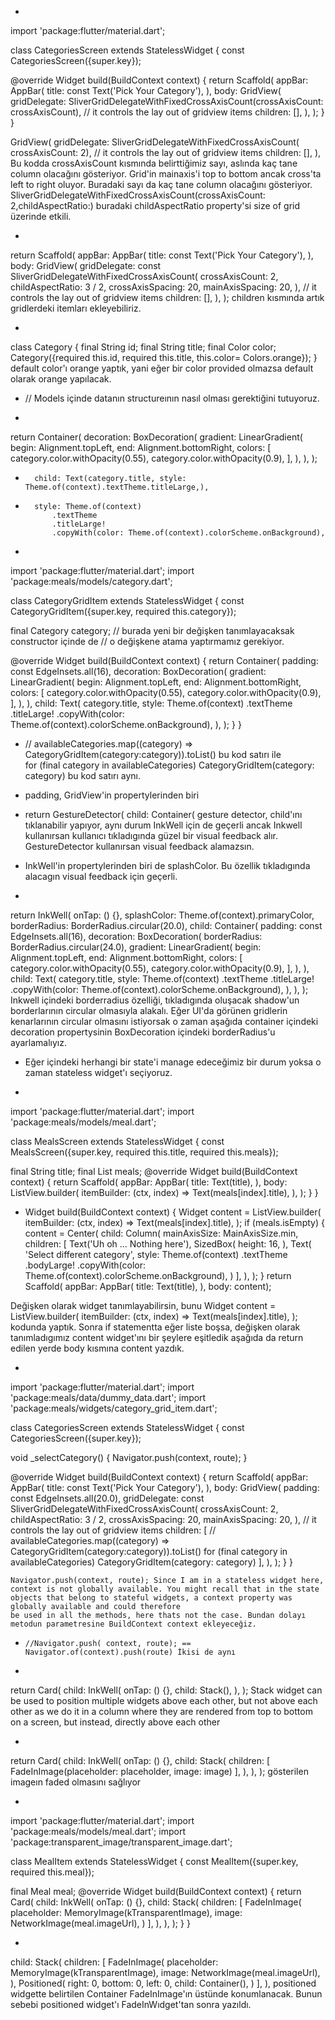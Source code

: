 - 
import 'package:flutter/material.dart';

class CategoriesScreen extends StatelessWidget {
  const CategoriesScreen({super.key});

  @override
  Widget build(BuildContext context) {
    return Scaffold(
      appBar: AppBar(
        title: const Text('Pick Your Category'),
      ),
      body: GridView(
        gridDelegate: SliverGridDelegateWithFixedCrossAxisCount(crossAxisCount: crossAxisCount), // it controls the lay out of gridview items
        children: [],
      ),
    );
  }
}

GridView(
        gridDelegate: SliverGridDelegateWithFixedCrossAxisCount(
            crossAxisCount: 2), // it controls the lay out of gridview items
        children: [],
      ), Bu kodda crossAxisCount kısmında belirttiğimiz sayı, aslında kaç tane column olacağını gösteriyor. Grid'in 
      mainaxis'i top to bottom ancak cross'ta left to right oluyor. Buradaki sayı da kaç tane column olacağını gösteriyor.
SliverGridDelegateWithFixedCrossAxisCount(crossAxisCount: 2,childAspectRatio:) buradaki childAspectRatio property'si 
size of grid üzerinde etkili.

- 
return Scaffold(
      appBar: AppBar(
        title: const Text('Pick Your Category'),
      ),
      body: GridView(
        gridDelegate: const SliverGridDelegateWithFixedCrossAxisCount(
          crossAxisCount: 2,
          childAspectRatio: 3 / 2,
          crossAxisSpacing: 20,
          mainAxisSpacing: 20,
        ), // it controls the lay out of gridview items
        children: [],
      ),
    );
    children kısmında artık gridlerdeki itemları ekleyebiliriz.


- 
class Category {
  final String id;
  final String title;
  final Color color;
  Category({required this.id, required this.title, this.color= Colors.orange});
}
default color'ı orange yaptık, yani eğer bir color provided olmazsa default olarak orange yapılacak.

- // Models içinde datanın structureının nasıl olması gerektiğini tutuyoruz.

- 
return Container(
      decoration: BoxDecoration(
        gradient: LinearGradient(
          begin: Alignment.topLeft,
          end: Alignment.bottomRight,
          colors: [
            category.color.withOpacity(0.55),
            category.color.withOpacity(0.9),
          ],
        ),
      ),
    );

-       child: Text(category.title, style: Theme.of(context).textTheme.titleLarge,),

- 
        style: Theme.of(context)
            .textTheme
            .titleLarge!
            .copyWith(color: Theme.of(context).colorScheme.onBackground),


- 
import 'package:flutter/material.dart';
import 'package:meals/models/category.dart';

class CategoryGridItem extends StatelessWidget {
  const CategoryGridItem({super.key, required this.category});

  final Category category;
  // burada yeni bir değişken tanımlayacaksak constructor içinde de
  // o değişkene atama yaptırmamız gerekiyor.

  @override
  Widget build(BuildContext context) {
    return Container(
      padding: const EdgeInsets.all(16),
      decoration: BoxDecoration(
        gradient: LinearGradient(
          begin: Alignment.topLeft,
          end: Alignment.bottomRight,
          colors: [
            category.color.withOpacity(0.55),
            category.color.withOpacity(0.9),
          ],
        ),
      ),
      child: Text(
        category.title,
        style: Theme.of(context)
            .textTheme
            .titleLarge!
            .copyWith(color: Theme.of(context).colorScheme.onBackground),
      ),
    );
  }
}

- // availableCategories.map((category) => CategoryGridItem(category:category)).toList()
bu kod satırı ile  
for (final category in availableCategories)
  CategoryGridItem(category: category)
bu kod satırı aynı.

- padding, GridView'in propertylerinden biri

-  return GestureDetector(
      child: Container(
        gesture detector, child'ını tıklanabilir yapıyor, aynı durum InkWell için de geçerli ancak Inkwell kullanırsan
        kullanıcı tıkladıgında güzel bir visual feedback alır. GestureDetector kullanırsan visual feedback alamazsın.

- InkWell'in propertylerinden biri de splashColor. Bu özellik tıkladıgında alacagın visual feedback için geçerli.

- 
return InkWell(
      onTap: () {},
      splashColor: Theme.of(context).primaryColor,
      borderRadius: BorderRadius.circular(20.0),
      child: Container(
        padding: const EdgeInsets.all(16),
        decoration: BoxDecoration(
          borderRadius: BorderRadius.circular(24.0),
          gradient: LinearGradient(
            begin: Alignment.topLeft,
            end: Alignment.bottomRight,
            colors: [
              category.color.withOpacity(0.55),
              category.color.withOpacity(0.9),
            ],
          ),
        ),
        child: Text(
          category.title,
          style: Theme.of(context)
              .textTheme
              .titleLarge!
              .copyWith(color: Theme.of(context).colorScheme.onBackground),
        ),
      ),
    );
Inkwell içindeki borderradius özelliği, tıkladıgında oluşacak shadow'un borderlarının circular olmasıyla alakalı.
Eğer UI'da görünen gridlerin kenarlarının circular olmasını istiyorsak o zaman aşağıda container içindeki decoration
propertysinin BoxDecoration içindeki borderRadius'u ayarlamalıyız.

- Eğer içindeki herhangi bir state'i manage edeceğimiz bir durum yoksa o zaman stateless 
widget'ı seçiyoruz.

- 
import 'package:flutter/material.dart';
import 'package:meals/models/meal.dart';

class MealsScreen extends StatelessWidget {
  const MealsScreen({super.key, required this.title, required this.meals});

  final String title;
  final List<Meal> meals;
  @override
  Widget build(BuildContext context) {
    return Scaffold(
      appBar: AppBar(
        title: Text(title),
      ),
      body: ListView.builder(
        itemBuilder: (ctx, index) => Text(meals[index].title),
      ),
    );
  }
}

- 
  Widget build(BuildContext context) {
    Widget content = ListView.builder(
      itemBuilder: (ctx, index) => Text(meals[index].title),
    );
    if (meals.isEmpty) {
      content = Center(
        child: Column(
          mainAxisSize: MainAxisSize.min,
          children: [
            Text('Uh oh ... Nothing here'),
            SizedBox(
              height: 16,
            ),
            Text(
              'Select different category',
              style: Theme.of(context)
                  .textTheme
                  .bodyLarge!
                  .copyWith(color: Theme.of(context).colorScheme.onBackground),
            )
          ],
        ),
      );
    }
    return Scaffold(
        appBar: AppBar(
          title: Text(title),
        ),
        body: content);


Değişken olarak widget tanımlayabilirsin, bunu Widget content = ListView.builder(
      itemBuilder: (ctx, index) => Text(meals[index].title),
    ); kodunda yaptık. Sonra if statementta eğer liste boşsa, değişken olarak tanımladıgımız content widget'ını bir şeylere 
    eşitledik aşağıda da return edilen yerde body kısmına content yazdık.

- 
import 'package:flutter/material.dart';
import 'package:meals/data/dummy_data.dart';
import 'package:meals/widgets/category_grid_item.dart';

class CategoriesScreen extends StatelessWidget {
  const CategoriesScreen({super.key});

  void _selectCategory() {
    Navigator.push(context, route);
  }

  @override
  Widget build(BuildContext context) {
    return Scaffold(
      appBar: AppBar(
        title: const Text('Pick Your Category'),
      ),
      body: GridView(
        padding: const EdgeInsets.all(20.0),
        gridDelegate: const SliverGridDelegateWithFixedCrossAxisCount(
          crossAxisCount: 2,
          childAspectRatio: 3 / 2,
          crossAxisSpacing: 20,
          mainAxisSpacing: 20,
        ), // it controls the lay out of gridview items
        children: [
          // availableCategories.map((category) => CategoryGridItem(category:category)).toList()
          for (final category in availableCategories)
            CategoryGridItem(category: category)
        ],
      ),
    );
  }
}

    Navigator.push(context, route); Since I am in a stateless widget here, context is not globally available. You might recall that in the state objects that belong to stateful widgets, a context property was globally available and could therefore 
    be used in all the methods, here thats not the case. Bundan dolayı metodun parametresine BuildContext context ekleyeceğiz.

-     //Navigator.push( context, route); == Navigator.of(context).push(route) İkisi de aynı

- 
return Card(
      child: InkWell(
        onTap: () {},
        child: Stack(),
      ),
    );
  Stack widget can be used to position multiple widgets above each other, but not above 
  each other as we do it in a column where they are rendered from top to bottom on a screen, but instead, directly above each other

- 
return Card(
      child: InkWell(
        onTap: () {},
        child: Stack(
          children: [
            FadeInImage(placeholder: placeholder, image: image)
          ],
        ),
      ),
    );
  gösterilen imageın faded olmasını sağlıyor


- 
import 'package:flutter/material.dart';
import 'package:meals/models/meal.dart';
import 'package:transparent_image/transparent_image.dart';

class MealItem extends StatelessWidget {
  const MealItem({super.key, required this.meal});

  final Meal meal;
  @override
  Widget build(BuildContext context) {
    return Card(
      child: InkWell(
        onTap: () {},
        child: Stack(
          children: [
            FadeInImage(
              placeholder: MemoryImage(kTransparentImage),
              image: NetworkImage(meal.imageUrl),
            )
          ],
        ),
      ),
    );
  }
}

- 
child: Stack(
          children: [
            FadeInImage(
              placeholder: MemoryImage(kTransparentImage),
              image: NetworkImage(meal.imageUrl),
            ),
            Positioned(
              right: 0,
              bottom: 0,
              left: 0,
              child: Container(),
            )
          ],
        ),
  positioned widgette belirtilen Container FadeInImage'ın üstünde konumlanacak. Bunun sebebi
  positioned widget'ı FadeInWıdget'tan sonra yazıldı.